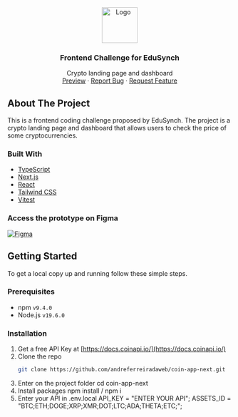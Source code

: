 <div align="center">
  <a href="https://coin-app-next.vercel.app/">
    <img src="https://i.imgur.com/Tvx0QdZ.png" alt="Logo" width="80" height="80">
  </a>

  <h3 align="center">Frontend Challenge for EduSynch</h3>

  <p align="center">
    Crypto landing page and dashboard
    <br />
    <a href="https://coin-app-next.vercel.app/">Preview</a>
    ·
    <a href="https://github.com/andreferreiradaweb/coin-app-next/issues">Report Bug</a>
    ·
    <a href="https://github.com/andreferreiradaweb/coin-app-next/issues">Request Feature</a>
  </p>
</div>

<!-- ABOUT THE PROJECT -->

## About The Project

This is a frontend coding challenge proposed by EduSynch. The project is a crypto landing page and dashboard that allows users to check the price of some cryptocurrencies.

### Built With

- [TypeScript](https://www.typescriptlang.org/)
- [Next.js](https://nextjs.org/)
- [React](https://reactjs.org/)
- [Tailwind CSS](https://tailwindcss.com/)
- [Vitest](https://vitest.dev/)

### Access the prototype on Figma

[![Figma][Figma-shield]][Figma-url]

<!-- GETTING STARTED -->

## Getting Started

To get a local copy up and running follow these simple steps.

### Prerequisites

- npm `v9.4.0`
- Node.js `v19.6.0`

### Installation

1. Get a free API Key at [https://docs.coinapi.io/](https://docs.coinapi.io/)
2. Clone the repo
   ```sh
   git clone https://github.com/andreferreiradaweb/coin-app-next.git
3. Enter on the project folder
    cd coin-app-next
4. Install packages
  npm install / npm i
4. Enter your API in .env.local
  API_KEY = "ENTER YOUR API";
  ASSETS_ID = "BTC;ETH;DOGE;XRP;XMR;DOT;LTC;ADA;THETA;ETC;";

[Figma-shield]: https://img.shields.io/badge/figma-%23F24E1E.svg?style=flat&logo=figma&logoColor=white
[Figma-url]: https://www.figma.com/file/B8scopEM014WR4Oh58UaDb/%5BEduSynch%5D--Front-End-Test